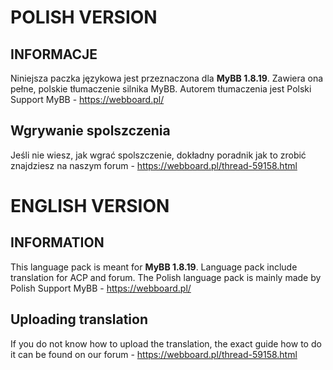 # POLISH VERSION
## INFORMACJE
Niniejsza paczka językowa jest przeznaczona dla **MyBB 1.8.19**. Zawiera ona pełne, polskie tłumaczenie silnika MyBB. Autorem tłumaczenia jest Polski Support MyBB - https://webboard.pl/
## Wgrywanie spolszczenia
Jeśli nie wiesz, jak wgrać spolszczenie, dokładny poradnik jak to zrobić znajdziesz na naszym forum - https://webboard.pl/thread-59158.html

# ENGLISH VERSION
## INFORMATION
This language pack is meant for **MyBB 1.8.19**. Language pack include translation for ACP and forum. The Polish language pack is mainly made by Polish Support MyBB - https://webboard.pl/

## Uploading translation
If you do not know how to upload the translation, the exact guide how to do it can be found on our forum - https://webboard.pl/thread-59158.html
